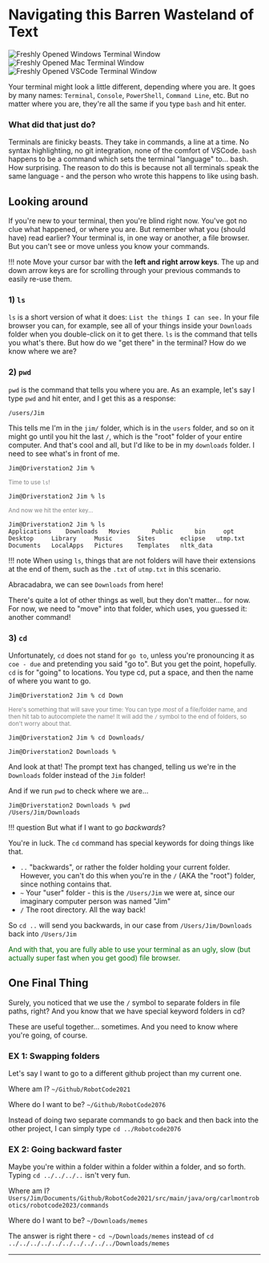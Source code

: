<style>sub{color:gray;}</style>
<style>green{color:#006600;}</style>

# Navigating this Barren Wasteland of Text

![Freshly Opened Windows Terminal Window](images/newterm/windowsc.png)
![Freshly Opened Mac Terminal Window](images/newterm/mac.png)
![Freshly Opened VSCode Terminal Window](images/newterm/vscode.png)

Your terminal might look a little different, depending where you are. It goes by many names: `Terminal`, `Console`, `PowerShell`, `Command Line`, etc. But no matter where you are, they're all the same if you type `bash` and hit enter.

### What did that just do?

Terminals are finicky beasts. They take in commands, a line at a time. No syntax highlighting, no git integration, none of the comfort of VSCode. `bash` happens to be a command which sets the terminal "language" to... bash. How surprising. The reason to do this is because not all terminals speak the same language - and the person who wrote this happens to like using bash.

## Looking around

If you're new to your terminal, then you're blind right now. You've got no clue what happened, or where you are. But remember what you (should have) read earlier? Your terminal is, in one way or another, a file browser. But you can't see or move unless you know your commands.

!!! note 
    Move your cursor bar with the **left and right arrow keys**. The up and down arrow keys are for scrolling through your previous commands to easily re-use them.

### 1) `ls`

`ls` is a short version of what it does: `List the things I can see.` In your file browser you can, for example, see all of your things inside your `Downloads` folder when you double-click on it to get there. `ls` is the command that tells you what's there. But how do we "get there" in the terminal? How do we know where we are?

### 2) `pwd`

`pwd` is the command that tells you where you are. As an example, let's say I type `pwd` and hit enter, and I get this as a response:

`/users/Jim`

This tells me I'm in the `jim/` folder, which is in the `users` folder, and so on it might go until you hit the last `/`, which is the "root" folder of your entire computer. And that's cool and all, but I'd like to be in my `downloads` folder. I need to see what's in front of me.

`Jim@Driverstation2 Jim %`

<sub>Time to use `ls`!</sub>

`Jim@Driverstation2 Jim % ls`

<sub>And now we hit the enter key...</sub>

```
Jim@Driverstation2 Jim % ls
Applications	Downloads	Movies		Public		bin		opt
Desktop		Library		Music		Sites		eclipse   utmp.txt
Documents	LocalApps	Pictures	Templates	nltk_data
```

!!! note 
    When using `ls`, things that are not folders will have their extensions at the end of them, such as the `.txt` of `utmp.txt` in this scenario.

Abracadabra, we can see `Downloads` from here!

There's quite a lot of other things as well, but they don't matter... for now. For now, we need to "move" into that folder, which uses, you guessed it: another command!

### 3) `cd`

Unfortunately, `cd` does not stand for `go to`, unless you're pronouncing it as `coe - due` and pretending you said "go to". But you get the point, hopefully. `cd` is for "going" to locations. You type cd, put a space, and then the name of where you want to go.

`Jim@Driverstation2 Jim % cd Down`

<sub>Here's something that will save your time: You can type *most* of a file/folder name, and then hit tab to autocomplete the name! It will add the `/` symbol to the end of folders, so don't worry about that.</sub>

`Jim@Driverstation2 Jim % cd Downloads/`

`Jim@Driverstation2 Downloads %`

And look at that! The prompt text has changed, telling us we're in the `Downloads` folder instead of the `Jim` folder!

And if we run `pwd` to check where we are...
```
Jim@Driverstation2 Downloads % pwd
/Users/Jim/Downloads
```

!!! question
    But what if I want to go *backwards*?

You're in luck. The `cd` command has special keywords for doing things like that.

- `..`  "backwards", or rather the folder holding your current folder. However, you can't do this when you're in the `/` (AKA the "root") folder, since nothing contains that.
- `~`  Your "user" folder - this is the `/Users/Jim` we were at, since our imaginary computer person was named "Jim"
- `/`  The root directory. All the way back!

So `cd ..` will send you backwards, in our case from `/Users/Jim/Downloads` back into `/Users/Jim`

<green>And with that, you are fully able to use your terminal as an ugly, slow (but actually super fast when you get good) file browser.</green>

## One Final Thing

Surely, you noticed that we use the `/` symbol to separate folders in file paths, right?
And you know that we have special keyword folders in cd?

These are useful together... sometimes. And you need to know where you're going, of course.

### EX 1: Swapping folders

Let's say I want to go to a different github project than my current one.

Where am I? `~/Github/RobotCode2021`

Where do I want to be? `~/Github/RobotCode2076`

Instead of doing two separate commands to go back and then back into the other project, I can simply type `cd ../Robotcode2076`

### EX 2: Going backward faster

Maybe you're within a folder within a folder within a folder, and so forth. Typing `cd ../../../..` isn't very fun.

Where am I? `Users/Jim/Documents/Github/RobotCode2021/src/main/java/org/carlmontrobotics/robotcode2023/commands`

Where do I want to be? `~/Downloads/memes`

The answer is right there - `cd ~/Downloads/memes` instead of `cd ../../../../../../../../../../Downloads/memes`
***